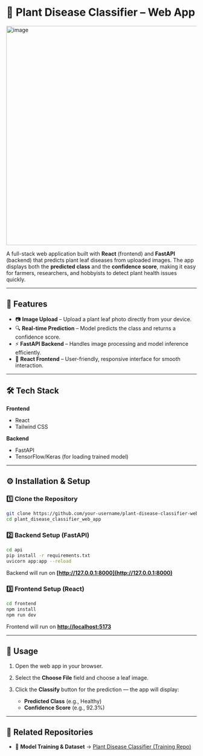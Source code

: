 # 🌿 Plant Disease Classifier – Web App

<img width="753" height="579" alt="image" src="https://github.com/user-attachments/assets/6474bb30-6d64-43e4-9bdf-1c14feca0008" />

A full-stack web application built with **React** (frontend) and **FastAPI** (backend) that predicts plant leaf diseases from uploaded images.
The app displays both the **predicted class** and the **confidence score**, making it easy for farmers, researchers, and hobbyists to detect plant health issues quickly.

---

## 🚀 Features

* 📷 **Image Upload** – Upload a plant leaf photo directly from your device.
* 🔍 **Real-time Prediction** – Model predicts the class and returns a confidence score.
* ⚡ **FastAPI Backend** – Handles image processing and model inference efficiently.
* 🎨 **React Frontend** – User-friendly, responsive interface for smooth interaction.

---

## 🛠️ Tech Stack

**Frontend**

* React
* Tailwind CSS

**Backend**

* FastAPI
* TensorFlow/Keras (for loading trained model)

---

## ⚙️ Installation & Setup

### 1️⃣ Clone the Repository

```bash
git clone https://github.com/your-username/plant-disease-classifier-web.git
cd plant_disease_classifier_web_app
```

### 2️⃣ Backend Setup (FastAPI)

```bash
cd api
pip install -r requirements.txt
uvicorn app:app --reload
```

Backend will run on **[http://127.0.0.1:8000](http://127.0.0.1:8000)**

### 3️⃣ Frontend Setup (React)

```bash
cd frontend
npm install
npm run dev
```

Frontend will run on **[http://localhost:5173](http://localhost:5173)**

---

## 📸 Usage

1. Open the web app in your browser.
2. Select the **Choose File** field and choose a leaf image.
4. Click the **Classify** button for the prediction — the app will display:

   * **Predicted Class** (e.g., Healthy)
   * **Confidence Score** (e.g., 92.3%)

---

## 🔗 Related Repositories

* 🧠 **Model Training & Dataset** → [Plant Disease Classifier (Training Repo)](https://github.com/emon5369/Plant_Disease_Classifier.git)
